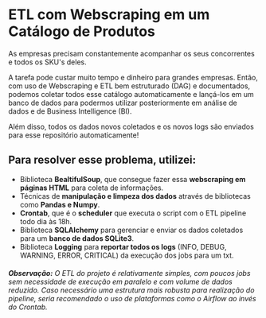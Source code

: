 # ETL com Webscraping em um Catálogo de Produtos

As empresas precisam constantemente acompanhar os seus concorrentes e todos os SKU's deles.

A tarefa pode custar muito tempo e dinheiro para grandes empresas. 
Então, com uso de Webscraping e ETL bem estruturado (DAG) e documentados, podemos coletar todos esse catálogo automaticamente e lançá-los em um banco de dados para podermos utilizar posteriormente em análise de dados e de Business Intelligence (BI).

Além disso, todos os dados novos coletados e os novos logs são enviados para esse repositório automaticamente!

## Para resolver esse problema, utilizei: 
* Biblioteca **BealtifulSoup**, que consegue fazer essa **webscraping em páginas HTML** para coleta de informações.
* Técnicas de **manipulação e limpeza dos dados** através de bibliotecas como **Pandas e Numpy**.
* **Crontab**, que é o **scheduler** que executa o script com o ETL pipeline todo dia às 18h.
* Biblioteca **SQLAlchemy** para gerenciar e enviar os dados coletados para um **banco de dados SQLite3**.
* Biblioteca **Logging** para **reportar todos os logs** (INFO, DEBUG, WARNING, ERROR, CRITICAL) da execução dos jobs para um txt.

###### **Observação:** O ETL do projeto é relativamente simples, com poucos jobs sem necessidade de execução em paralelo e com volume de dados reduzido. Caso necessário uma estrutura mais robusta para realização do pipeline, seria recomendado o uso de plataformas como o Airflow ao invés do Crontab.
